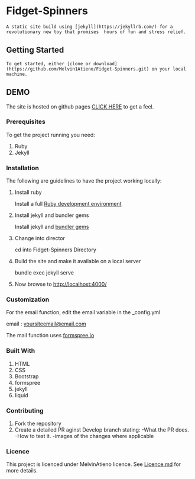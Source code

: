 
# Fidget-Spinners

    A static site build using [jekyll](https://jekyllrb.com/) for a revolutionary new toy that promises  hours of fun and stress relief.

## Getting Started

    To get started, either [clone or download](https://github.com/Melvin1Atieno/Fidget-Spinners.git) on your local machine.

## DEMO

The site is hosted on github pages
[CLICK HERE](https://melvin1atieno.github.io/Fidget-Spinners/) to get a feel.

### Prerequisites

To get the project running you need:

1. Ruby
2. Jekyll

### Installation

The following are guidelines to have the project working locally:

1. Install ruby

   Install a full [Ruby development environment](https://jekyllrb.com/docs/installation/) 

2. Install jekyll and bundler gems

   Install jekyll and [bundler gems](https://jekyllrb.com/docs/ruby-101/#gems)

3. Change into director
   
   cd into Fidget-Spinners Directory

4. Build the site and make it available on a local server

   bundle exec jekyll serve

6. Now browse to [http://localhost:4000/](http://localhost:4000)

### Customization

For the email function, edit the email variable in the _config.yml

  email : yoursiteemail@email.com

The mail function uses [formspree.io](https://formspree.io/)

### Built With

1. HTML
2. CSS
3. Bootstrap
4. formspree
5. jekyll
6. liquid

### Contributing

1. Fork the repository
2. Create a detailed PR aginst Develop branch stating:
    -What the PR does.
    -How to test it.
    -images of the changes where applicable

### Licence

This project is licenced under MelvinAtieno licence. See [Licence.md](https://github.com/Melvin1Atieno/Fidget-Spinners/blob/master/licence.md) for more details.
